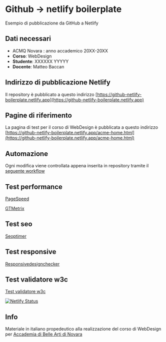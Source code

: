 # Github -> netlify boilerplate

Esempio di pubblicazione da GitHub a Netlify

## Dati necessari

- ACMQ Novara : anno accademico 20XX-20XX
- __Corso__: WebDesign
- __Studente__: XXXXXX YYYYY
- __Docente__: Matteo Baccan

## Indirizzo di pubblicazione Netlify

Il repository è pubblicato a questo indirizzo [https://github-netlify-boilerplate.netlify.app](https://github-netlify-boilerplate.netlify.app)

## Pagine di riferimento

La pagina di test per il corso di WebDesign è pubblicata a questo indirizzo [https://github-netlify-boilerplate.netlify.app/acme-home.html](https://github-netlify-boilerplate.netlify.app/acme-home.html)

## Automazione

Ogni modifica viene controllata appena inserita in repository tramite il [seguente workflow](https://github.com/matteobaccan/github-netlify-boilerplate/blob/main/.github/workflows/main.yml)

## Test performance

[PageSpeed](https://pagespeed.web.dev/report?url=https%3A%2F%2Fgithub-netlify-boilerplate.netlify.app%2F)

[GTMetrix](https://gtmetrix.com/reports/github-netlify-boilerplate.netlify.app/6oLETqoh/)

## Test seo

[Seoptimer](https://www.seoptimer.com/github-netlify-boilerplate.netlify.app)

## Test responsive

[Responsivedesignchecker](https://responsivedesignchecker.com/checker.php?url=https%3A%2F%2Fgithub-netlify-boilerplate.netlify.app%2Facme-home.html&width=1400&height=700)

## Test validatore w3c

[Test validatore w3c](https://validator.w3.org/nu/?doc=https%3A%2F%2Fgithub-netlify-boilerplate.netlify.app%2Facme-home.html)

[![Netlify Status](https://api.netlify.com/api/v1/badges/70026311-956c-41d1-819d-633391ab5ff2/deploy-status)](https://app.netlify.com/sites/github-netlify-boilerplate/deploys)

## Info

Materiale in italiano propedeutico alla realizzazione del corso di WebDesign per [Accademia di Belle Arti di Novara](http://www.acmenovara.it/)
